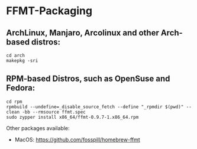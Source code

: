 # FFMT-Packaging

## ArchLinux, Manjaro, Arcolinux and other Arch-based distros:
```
cd arch
makepkg -sri
```
## RPM-based Distros, such as OpenSuse and Fedora:
```
cd rpm
rpmbuild --undefine=_disable_source_fetch --define "_rpmdir $(pwd)" --clean -bb --rmsource ffmt.spec
sudo zypper install x86_64/ffmt-0.9.7-1.x86_64.rpm
```


Other packages available:
- MacOS: https://github.com/fosspill/homebrew-ffmt

